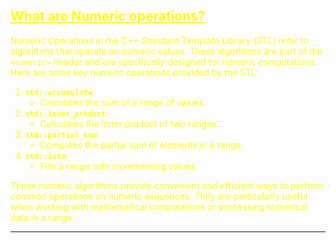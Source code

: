 ## <font color="yellow"><u>What are Numeric operations?</u></f>

Numeric Operations in the C++ Standard Template Library (STL) refer to algorithms that operate on numeric values. These algorithms are part of the `<numeric>` header and are specifically designed for numeric computations. Here are some key numeric operations provided by the STL:

1. **`std::accumulate`**:
    - Calculates the sum of a range of values.
2. **`std::inner_product`**:
    - Calculates the inner product of two ranges.
3. **`std::partial_sum`**:
    - Computes the partial sum of elements in a range.
4. **`std::iota`**:
    - Fills a range with incrementing values.

These numeric algorithms provide convenient and efficient ways to perform common operations on numeric sequences. They are particularly useful when working with mathematical computations or processing numerical data in a range.

---

